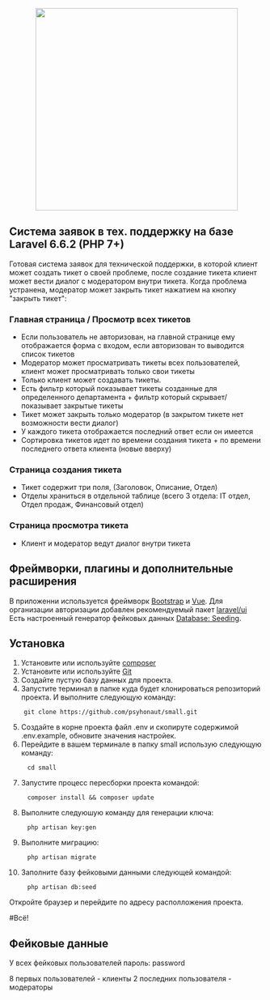 <p align="center"><img src="https://res.cloudinary.com/dtfbvvkyp/image/upload/v1566331377/laravel-logolockup-cmyk-red.svg" width="400"></p>

## Система заявок в тех. поддержку на базе Laravel 6.6.2 (PHP 7+)

Готовая система заявок для технической поддержки, в которой клиент может создать тикет о своей проблеме, после создание тикета клиент может вести диалог с модератором внутри тикета. Когда проблема устранена, модератор может закрыть тикет нажатием на кнопку "закрыть тикет":

### Главная страница / Просмотр всех тикетов

- Если пользователь не авторизован, на главной странице ему отображается форма с входом, если авторизован то выводится список тикетов
- Модератор может просматривать тикеты всех пользователей, клиент может просматривать только свои тикеты
- Только клиент может создавать тикеты.
- Есть фильтр который показывает тикеты созданные для определенного департамента + фильтр который скрывает/показывает закрытые тикеты
- Тикет может закрыть только модератор (в закрытом тикете нет возможности вести диалог)
- У каждого тикета отображается последний ответ если он имеется
- Сортировка тикетов идет по времени создания тикета + по времени последнего ответа клиента (новые вверху)

### Страница создания тикета

- Тикет содержит три поля, (Заголовок, Описание, Отдел)
- Отделы храниться в отдельной таблице (всего 3 отдела: IT отдел, Отдел продаж, Финансовый отдел)

### Страница просмотра тикета

- Клиент и модератор ведут диалог внутри тикета


## Фреймворки, плагины и дополнительные расширения

В приложенни используется фреймворк [Bootstrap](https://getbootstrap.com) и [Vue](https://ru.vuejs.org).
Для организации авторизации добавлен рекомендуемый пакет [laravel/ui](https://laravel.com/docs/6.x/authentication#included-routing)
Есть настроенный генератор фейковых данных [Database: Seeding](https://laravel.com/docs/6.x/seeding).


## Установка

1. Установите или используйте [composer](https://getcomposer.org)
2. Установите или используйте [Git](https://git-scm.com/download)  
3. Создайте пустую базу данных для проекта.
4. Запустите терминал в папке куда будет клонироваться репозиторий проекта. И выполните следующую команду:
```
    git clone https://github.com/psyhonaut/small.git
```
5. Создайте в корне проекта файл .env и скопируте содержимой .env.example, обновите значения настройек.
6. Перейдите в вашем терминале в папку small использую следующую команду:
```
     cd small
```
7. Запустите процесс пересборки проекта командой:
```
     composer install && composer update
```
8. Выполните следуюшую команду для генерации ключа:
```
     php artisan key:gen
```
9. Выполните миграцию:
```
     php artisan migrate
```
10. Заполните базу фейковыми данными следующей командой:
```
     php artisan db:seed
```  
Откройте браузер и перейдите по адресу располложения проекта.

#Всё!


## Фейковые данные

У всех фейковых пользователей пароль: password

8 первых пользователей - клиенты
2 последних пользователя - модераторы
